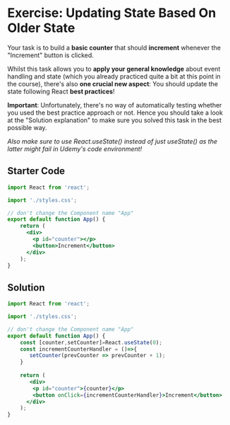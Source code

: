 # Exercise: Updating State Based On Older State

Your task is to build a **basic counter** that should **increment** whenever the "Increment" button is clicked.

Whilst this task allows you to **apply your general knowledge** about event handling and state (which you already practiced quite a bit at this point in the course), there's also **one crucial new aspect**: You should update the state following React **best practices**!

**Important**: Unfortunately, there's no way of automatically testing whether you used the best practice approach or not. Hence you should take a look at the "Solution explanation" to make sure you solved this task in the best possible way.

*Also make sure to use React.useState() instead of just useState() as the latter might fail in Udemy's code environment!*






## Starter Code

```jsx
import React from 'react';

import './styles.css';

// don't change the Component name "App"
export default function App() {
    return (
      <div>
        <p id="counter"></p>
        <button>Increment</button>
      </div>
    );
}

```

## Solution

```jsx
import React from 'react';

import './styles.css';

// don't change the Component name "App"
export default function App() {
    const [counter,setCounter]=React.useState(0);
    const incrementCounterHandler = ()=>{
       setCounter(prevCounter => prevCounter + 1);
    }
    
    return (
       <div>
        <p id="counter">{counter}</p>
        <button onClick={incrementCounterHandler}>Increment</button>
      </div>
    );
}
```

